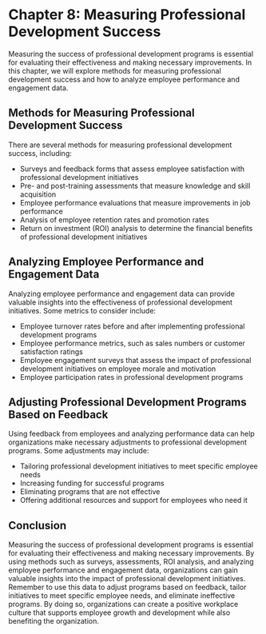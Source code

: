 Chapter 8: Measuring Professional Development Success
=====================================================

Measuring the success of professional development programs is essential for evaluating their effectiveness and making necessary improvements. In this chapter, we will explore methods for measuring professional development success and how to analyze employee performance and engagement data.

Methods for Measuring Professional Development Success
------------------------------------------------------

There are several methods for measuring professional development success, including:

* Surveys and feedback forms that assess employee satisfaction with professional development initiatives
* Pre- and post-training assessments that measure knowledge and skill acquisition
* Employee performance evaluations that measure improvements in job performance
* Analysis of employee retention rates and promotion rates
* Return on investment (ROI) analysis to determine the financial benefits of professional development initiatives

Analyzing Employee Performance and Engagement Data
--------------------------------------------------

Analyzing employee performance and engagement data can provide valuable insights into the effectiveness of professional development initiatives. Some metrics to consider include:

* Employee turnover rates before and after implementing professional development programs
* Employee performance metrics, such as sales numbers or customer satisfaction ratings
* Employee engagement surveys that assess the impact of professional development initiatives on employee morale and motivation
* Employee participation rates in professional development programs

Adjusting Professional Development Programs Based on Feedback
-------------------------------------------------------------

Using feedback from employees and analyzing performance data can help organizations make necessary adjustments to professional development programs. Some adjustments may include:

* Tailoring professional development initiatives to meet specific employee needs
* Increasing funding for successful programs
* Eliminating programs that are not effective
* Offering additional resources and support for employees who need it

Conclusion
----------

Measuring the success of professional development programs is essential for evaluating their effectiveness and making necessary improvements. By using methods such as surveys, assessments, ROI analysis, and analyzing employee performance and engagement data, organizations can gain valuable insights into the impact of professional development initiatives. Remember to use this data to adjust programs based on feedback, tailor initiatives to meet specific employee needs, and eliminate ineffective programs. By doing so, organizations can create a positive workplace culture that supports employee growth and development while also benefiting the organization.

